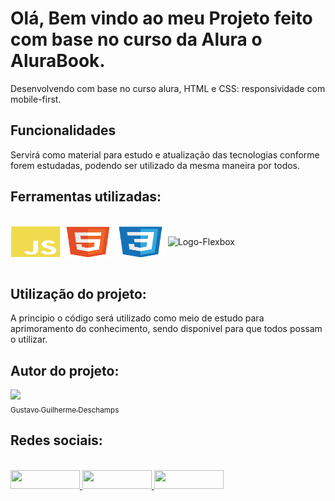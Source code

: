 # Olá, Bem vindo ao meu Projeto feito com base no curso da Alura o AluraBook.

Desenvolvendo com base no curso alura, HTML e CSS: responsividade com mobile-first. <br>

## Funcionalidades

Servirá como material para estudo e atualização das tecnologias conforme forem estudadas, podendo ser utilizado da mesma maneira por todos.

## Ferramentas utilizadas:
<div style="display: inline_block"><br>
  <img align="center" alt="Logo-Js" height="50" width="80" src="https://raw.githubusercontent.com/devicons/devicon/master/icons/javascript/javascript-plain.svg">
  <img align="center" alt="Logo-HTML" height="50" width="80" src="https://raw.githubusercontent.com/devicons/devicon/master/icons/html5/html5-original.svg">
  <img align="center" alt="Logo-CSS" height="50" width="80" src="https://raw.githubusercontent.com/devicons/devicon/master/icons/css3/css3-original.svg">
  <img align="center" alt="Logo-Flexbox" height="50" width="80" src="https://opspl.com/wp-content/uploads/2019/04/Flexbox.jpg">
</div>
<br>

## Utilização do projeto:

A principio o código será utilizado como meio de estudo para aprimoramento do conhecimento, sendo disponivel para que todos possam o utilizar.

## Autor do projeto:

[<img src="https://avatars.githubusercontent.com/u/127525441?s=400&u=a2dd9be461736d5dc7622ea542162dfc99d3cf08&v=4" width=115><br><sub>Gustavo Guilherme Deschamps</sub>](https://github.com/GuDeschamps)

## Redes sociais:
<div style="display: inline_block"><br>
     <a href="https://github.com/GuDeschamps" target="_blank"> <img src="https://img.shields.io/badge/github-%23121011.svg?style=for-the-badge&logo=github&logoColor=white" target="_blank"  height="30" width="111>"</a>
     <a href="https://cursos.alura.com.br/user/gustavodguilherme0205" target="_blank"><img src="https://www.alura.com.br/assets/img/home/alura-logo.1647533643.svg" height="30" width="111>"</a> 
    <a href="https://www.linkedin.com/in/gustavo-guilherme-deschamps-a6274b137" target="_blank"><img src="https://img.shields.io/badge/linkedin-%230077B5.svg?style=for-the-badge&logo=linkedin&logoColor=white" target="_blank" height="30" width="111>"</a> 

</div>
